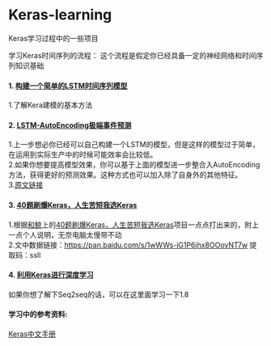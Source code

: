 # Keras-learning
Keras学习过程中的一些项目

学习Keras时间序列的流程：
这个流程是假定你已经具备一定的神经网络和时间序列知识基础

#### 1.  [构建一个简单的LSTM时间序列模型](https://github.com/kunkun1230/Keras-learning/tree/master/利用Keras搭建一个神经网络)  
1.了解Kera建模的基本方法

#### 2.  [LSTM-AutoEncoding极端事件预测](https://github.com/cerlymarco/MEDIUM_NoteBook/tree/master/Extreme_Event_Forecasting) 
1.上一步想必你已经可以自己构建一个LSTM的模型，但是这样的模型过于简单，在运用到实际生产中的时候可能效率会比较低。  
2.如果你想要提高模型效果，你可以基于上面的模型进一步整合入AutoEncoding方法，获得更好的预测效果。这种方式也可以加入除了自身外的其他特征。  
3.[原文链接](https://www.yanxishe.com/TextTranslation/1873)

#### 3.  [40题刷爆Keras，人生苦短我选Keras](https://github.com/kunkun1230/Keras-learning/blob/master/40题刷爆Keras，人生苦短我选Keras.ipynb)   
1.根据[和鲸](https://www.kesci.com)上的[40题刷爆Keras，人生苦短我选Keras](https://www.kesci.com/home/project/5e1c14582823a10036b474de)项目一点点打出来的，附上一点个人说明，无奈电脑太慢带不动  
2.文中数据链接：https://pan.baidu.com/s/1wWWs-iG1P6jhx8OOovNT7w 提取码：ssll

#### 4.  [利用Keras进行深度学习](https://github.com/erhwenkuo/deep-learning-with-keras-notebooks) 
如果你想了解下Seq2seq的话，可以在这里面学习一下1.8



#### 学习中的参考资料:
[Keras中文手册](https://keras-cn.readthedocs.io/en/latest/) 

